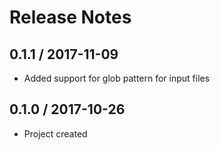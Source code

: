 # Release Notes

## 0.1.1 / 2017-11-09
- Added support for glob pattern for input files

## 0.1.0 / 2017-10-26
- Project created
